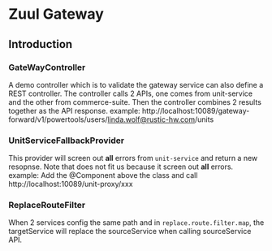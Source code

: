 # Zuul Gateway
## Introduction
### GateWayController
A demo controller which is to validate the gateway service can also define a REST controller.
The controller calls 2 APIs, one comes from unit-service and the other from commerce-suite.
Then the controller combines 2 results together as the API response.
example: http://localhost:10089/gateway-forward/v1/powertools/users/linda.wolf@rustic-hw.com/units

### UnitServiceFallbackProvider
This provider will screen out **all** errors from `unit-service` and return a new resopnse.
Note that does not fit us because it screen out **all** errors.
example: Add the @Component above the class and call http://localhost:10089/unit-proxy/xxx

### ReplaceRouteFilter
When 2 services config the same path and in `replace.route.filter.map`, the targetService will replace the
sourceService when calling sourceService API.
